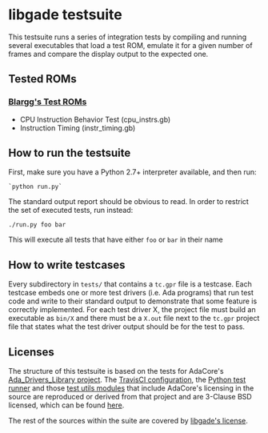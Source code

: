 # libgade testsuite
This testsuite runs a series of integration tests by compiling and running
several executables that load a test ROM, emulate it for a given number of
frames and compare the display output to the expected one.

## Tested ROMs

### [Blargg's Test ROMs](http://gbdev.gg8.se/files/roms/blargg-gb-tests/)
- CPU Instruction Behavior Test (cpu_instrs.gb)
- Instruction Timing (instr_timing.gb)

## How to run the testsuite
First, make sure you have a Python 2.7+ interpreter available, and then run:

    `python run.py`

The standard output report should be obvious to read. In order to restrict the
set of executed tests, run instead:

    ./run.py foo bar

This will execute all tests that have either ``foo`` or ``bar`` in their name

## How to write testcases
Every subdirectory in ``tests/`` that contains a ``tc.gpr`` file is a testcase.
Each testcase embeds one or more test drivers (i.e. Ada programs) that run test
code and write to their standard output to demonstrate that some feature is
correctly implemented. For each test driver X, the project file must build an
executable as ``bin/X`` and there must be a ``X.out`` file next to the
``tc.gpr`` project file that states what the test driver output should be for
the test to pass.

## Licenses
The structure of this testsuite is based on the tests for AdaCore's
[Ada_Drivers_Library project](https://github.com/AdaCore/Ada_Drivers_Library).
The [TravisCI configuration](../.travis.yml), the
[Python test runner](run.py) and those
[test utils modules](utils/src/) that include AdaCore's licensing in the source
are reproduced or derived from that project and are 3-Clause BSD
licensed, which can be found [here](Ada_Drivers_Library_LICENSE).

The rest of the sources within the suite are covered by
[libgade's license](../LICENSE).